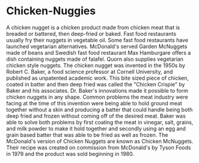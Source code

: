 # Chicken-Nuggies
A chicken nugget is a chicken product made from chicken meat that is breaded or battered, then deep-fried or baked. Fast food restaurants usually fry their nuggets in vegetable oil. Some fast food restaurants have launched vegetarian alternatives. McDonald's served Garden McNuggets made of beans and Swedish fast food restaurant Max Hamburgare offers a dish containing nuggets made of falafel. Quorn also supplies vegetarian chicken style nuggets. The chicken nugget was invented in the 1950s by Robert C. Baker, a food science professor at Cornell University, and published as unpatented academic work. This bite sized piece of chicken, coated in batter and then deep fried was called the "Chicken Crispie" by Baker and his associates. Dr. Baker's innovations made it possible to form chicken nuggets in any shape. Common problems the meat industry were facing at the time of this invention were being able to hold ground meat together without a skin and producing a batter that could handle being both deep fried and frozen without coming off of the desired meat. Baker was able to solve both problems by first coating the meat in vinegar, salt, grains, and milk powder to make it hold together and secondly using an egg and grain based batter that was able to be fried as well as frozen. The McDonald's version of Chicken Nuggets are known as Chicken McNuggets. Their recipe was created on commission from McDonald's by Tyson Foods in 1979 and the product was sold beginning in 1980.
